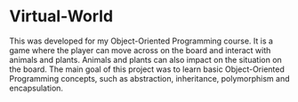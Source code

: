 # Virtual-World

This was developed for my Object-Oriented Programming course. It is a game where the player can move across on the board and interact with animals and plants. Animals and plants can also impact on the situation on the board. The main goal of this project was to learn basic Object-Oriented Programming concepts, such as abstraction, inheritance, polymorphism and encapsulation. 